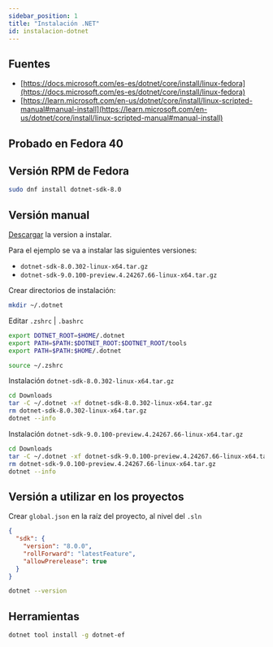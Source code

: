 ```yaml
---
sidebar_position: 1
title: "Instalación .NET"
id: instalacion-dotnet
---
```


## Fuentes

* [https://docs.microsoft.com/es-es/dotnet/core/install/linux-fedora](https://docs.microsoft.com/es-es/dotnet/core/install/linux-fedora)
* [https://learn.microsoft.com/en-us/dotnet/core/install/linux-scripted-manual#manual-install](https://learn.microsoft.com/en-us/dotnet/core/install/linux-scripted-manual#manual-install)

## Probado en Fedora 40

## Versión RPM de Fedora

```bash
sudo dnf install dotnet-sdk-8.0
```

## Versión manual

[Descargar](https://dotnet.microsoft.com/en-us/download) la version a instalar.

Para el ejemplo se va a instalar las siguientes versiones:

* `dotnet-sdk-8.0.302-linux-x64.tar.gz`
* `dotnet-sdk-9.0.100-preview.4.24267.66-linux-x64.tar.gz`

Crear directorios de instalación:

```bash
mkdir ~/.dotnet
```

Editar `.zshrc` | `.bashrc`

```bash
export DOTNET_ROOT=$HOME/.dotnet
export PATH=$PATH:$DOTNET_ROOT:$DOTNET_ROOT/tools
export PATH=$PATH:$HOME/.dotnet
```

```bash
source ~/.zshrc
```

Instalación `dotnet-sdk-8.0.302-linux-x64.tar.gz`

```bash
cd Downloads
tar -C ~/.dotnet -xf dotnet-sdk-8.0.302-linux-x64.tar.gz
rm dotnet-sdk-8.0.302-linux-x64.tar.gz
dotnet --info
```

Instalación `dotnet-sdk-9.0.100-preview.4.24267.66-linux-x64.tar.gz`

```bash
cd Downloads
tar -C ~/.dotnet -xf dotnet-sdk-9.0.100-preview.4.24267.66-linux-x64.tar.gz
rm dotnet-sdk-9.0.100-preview.4.24267.66-linux-x64.tar.gz
dotnet --info
```

## Versión a utilizar en los proyectos

Crear `global.json` en la raíz del proyecto, al nivel del `.sln`

```json
{
  "sdk": {
    "version": "8.0.0",
    "rollForward": "latestFeature",
    "allowPrerelease": true
  }
}
```

```bash
dotnet --version
```

## Herramientas

```bash
dotnet tool install -g dotnet-ef
```
